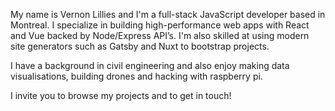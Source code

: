 My name is Vernon Lillies and I'm a full-stack JavaScript developer based in Montreal. I specialize in building high-performance web apps with React and Vue backed by Node/Express API’s. I'm also skilled at using modern site generators such as Gatsby and Nuxt to bootstrap projects.
 
I have a background in civil engineering and also enjoy making data visualisations, building drones and hacking with raspberry pi. 

I invite you to browse my projects and to get in touch!
